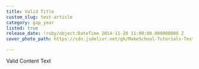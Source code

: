 ```yaml
---
title: Valid Title
custom_slug: test-article
category: gap_year
listed: true
release_date: !ruby/object:DateTime 2014-11-20 11:00:00.000000000 Z
cover_photo_path: https://cdn.jsdelivr.net/gh/MakeSchool-Tutorials-Test/News_Tests@bbb5119ecc49c1efd851014206f83b487aafddb6/07f5d208-ce3c-4c9b-ba77-bb62ab24d0cd/cover_photo.jpeg

---
```

Valid Content Text